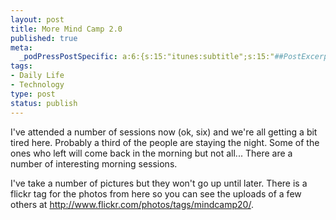 ```yaml
--- 
layout: post
title: More Mind Camp 2.0
published: true
meta: 
  _podPressPostSpecific: a:6:{s:15:"itunes:subtitle";s:15:"##PostExcerpt##";s:14:"itunes:summary";s:15:"##PostExcerpt##";s:15:"itunes:keywords";s:17:"##WordPressCats##";s:13:"itunes:author";s:10:"##Global##";s:15:"itunes:explicit";s:2:"No";s:12:"itunes:block";s:2:"No";}
tags: 
- Daily Life
- Technology
type: post
status: publish
---
```

I've attended a number of sessions now (ok, six) and we're all getting a bit tired here. Probably a third of the people are staying the night. Some of the ones who left will come back in the morning but not all... There are a number of interesting morning sessions.

I've take a number of pictures but they won't go up until later. There is a flickr tag for the photos from here so you can see the uploads of a few others at <a href="http://www.flickr.com/photos/tags/mindcamp20/">http://www.flickr.com/photos/tags/mindcamp20/</a>.
